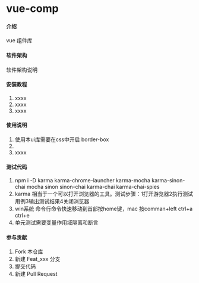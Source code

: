 # vue-comp

#### 介绍
vue 组件库

#### 软件架构
软件架构说明


#### 安装教程

1.  xxxx
2.  xxxx
3.  xxxx

#### 使用说明

1.  使用本ui库需要在css中开启 border-box
2.  
3.  xxxx

#### 测试代码
1. npm i -D karma karma-chrome-launcher karma-mocha karma-sinon-chai mocha sinon sinon-chai karma-chai karma-chai-spies
2. karma 相当于一个可以打开浏览器的工具。测试步骤：1打开游览器2执行测试用例3输出测试结果4关闭浏览器
3. win系统 命令行命令快速移动到首部按home键，mac 按comman+left ctrl+a ctrl+e
4. 单元测试需要变量作用域隔离和断言

#### 参与贡献

1.  Fork 本仓库
2.  新建 Feat_xxx 分支
3.  提交代码
4.  新建 Pull Request
